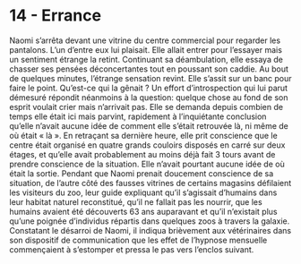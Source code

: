 # 14 - Errance

Naomi s’arrêta devant une vitrine du centre commercial pour regarder les pantalons. L’un d’entre eux lui plaisait. Elle allait entrer pour l’essayer mais un sentiment étrange la retint. Continuant sa déambulation, elle essaya de chasser ses pensées déconcertantes tout en poussant son caddie. Au bout de quelques minutes, l’étrange sensation revint. Elle s’assit sur un banc pour faire le point. Qu’est-ce qui la gênait ? Un effort d’introspection qui lui parut démesuré répondit néanmoins à la question: quelque chose au fond de son esprit voulait crier mais n’arrivait pas. Elle se demanda depuis combien de temps elle était ici mais parvint, rapidement à l’inquiétante conclusion qu’elle n’avait aucune idée de comment elle s’était retrouvée là, ni même de où était « là ». En retraçant sa dernière heure, elle prit conscience que le centre était organisé en quatre grands couloirs disposés en carré sur deux étages, et qu’elle avait probablement au moins déjà fait 3 tours avant de prendre conscience de la situation. Elle n’avait pourtant aucune idée de où était la sortie.
Pendant que Naomi prenait doucement conscience de sa situation, de l’autre côté des fausses vitrines de certains magasins défilaient les visiteurs du zoo, leur guide expliquant qu’il s’agissait d’humains dans leur habitat naturel reconstitué, qu’il ne fallait pas les nourrir, que les humains avaient été découverts 63 ans auparavant et qu’il n’existait plus qu’une poignée d’individus répartis dans quelques zoos à travers la galaxie. Constatant le désarroi de Naomi, il indiqua brièvement aux vétérinaires dans son dispositif de communication que les effet de l’hypnose mensuelle commençaient à s’estomper et pressa le pas vers l’enclos suivant.
